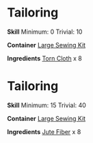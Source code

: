 <!-- TITLE: Bolt of Cloth -->
<!-- SUBTITLE: A bolt of white cloth -->

# Tailoring
**Skill**
Minimum: 0
Trivial: 10

**Container**
[Large Sewing Kit](large-sewing-kit)

**Ingredients**
[Torn Cloth](torn-cloth) x 8

# Tailoring
**Skill**
Minimum: 15
Trivial: 40

**Container**
[Large Sewing Kit](large-sewing-kit)

**Ingredients**
[Jute Fiber](jute-fiber) x 8